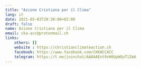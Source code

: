 ```yaml
---
title: "Azione Cristiana per il Clima"
lang: it
date: 2021-05-03T20:38:00+02:00
draft: false
name: Azione Cristiana per il Clima
email: cka-acc@protonmail.ch
links:
    others: []
    website : https://christianclimateaction.ch
    facebook: https://www.facebook.com/CKKACCACC
    telegram: https://t.me/joinchat/AAAAAEnt9vH0UpWQuT1ZmA
---
```


